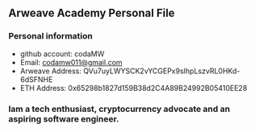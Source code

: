 ## Arweave Academy Personal File

### Personal information

- github account: codaMW
- Email: codamw011@gmail.com
- Arweave Address: QVu7uyLWYSCK2vYCGEPx9sIhpLszvRL0HKd-6dSFNHE
- ETH Address: 0x65298b1827d159B38d2C4A89B24992B05410EE28

### Iam a tech enthusiast, cryptocurrency advocate and an aspiring software engineer.
